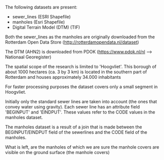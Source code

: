 The following datasets are present:

- sewer_lines (ESRI Shapefile)
- manholes (Esri Shapefile)
- Digital Terrain Model (DTM) (TIF)

Both the sewer_lines as the manholes are originally downloaded from the Rotterdam Open Data Store (http://rotterdamopendata.nl/dataset)

The DTM (AHN2) is downloaded from PDOK (https://www.pdok.nl/nl --> Nationaal Georegister)

The spatial scope of the research is limited to 'Hoogvliet'. This borough of about 1000 hectares (ca. 3 by 3 km) is located in the southern part of Rotterdam and houses approximately 34.000 inhabitants

For faster processing purposes the dataset covers only a small segment in Hoogvliet.

Initially only the standard sewer lines are taken into account (the ones that convey water using gravity).
Each sewer line has an attribute field 'BEGINPUT' and 'EINDPUT'. These values refer to the CODE values in the manholes dataset.

The manholes dataset is a result of a join that is made between the BEGINPUT/EINDPUT field of the sewerlines and the CODE field of the manholes.

What is left, are the manholes of which we are sure the manhole covers are visible on the ground surface (the manhole covers)
